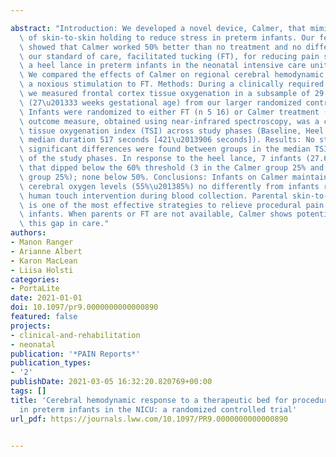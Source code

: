 ---
abstract: "Introduction: We developed a novel device, Calmer, that mimics key components\
  \ of skin-to-skin holding to reduce stress in preterm infants. Our feasibility trial\
  \ showed that Calmer worked 50% better than no treatment and no differently from\
  \ our standard of care, facilitated tucking (FT), for reducing pain scores during\
  \ a heel lance in preterm infants in the neonatal intensive care unit. Objective:\
  \ We compared the effects of Calmer on regional cerebral hemodynamic activity during\
  \ a noxious stimulation to FT. Methods: During a clinically required heel lance,\
  \ we measured frontal cortex tissue oxygenation in a subsample of 29 preterm infants\
  \ (27\u201333 weeks gestational age) from our larger randomized controlled trial.\
  \ Infants were randomized to either FT (n 5 16) or Calmer treatment (n 5 12). The\
  \ outcome measure, obtained using near-infrared spectroscopy, was a change in the\
  \ tissue oxygenation index (TSI) across study phases (Baseline, Heel Lance, Recovery;\
  \ median duration 517 seconds [421\u2013906 seconds]). Results: No statistically\
  \ significant differences were found between groups in the median TSI during any\
  \ of the study phases. In response to the heel lance, 7 infants (27.6%) had a TSI\
  \ that dipped below the 60% threshold (3 in the Calmer group 25% and 4 in the FT\
  \ group 25%); none below 50%. Conclusions: Infants on Calmer maintained normal regional\
  \ cerebral oxygen levels (55%\u201385%) no differently from infants receiving a\
  \ human touch intervention during blood collection. Parental skin-to-skin holding\
  \ is one of the most effective strategies to relieve procedural pain in preterm\
  \ infants. When parents or FT are not available, Calmer shows potential for filling\
  \ this gap in care."
authors:
- Manon Ranger
- Arianne Albert
- Karon MacLean
- Liisa Holsti
categories:
- PortaLite
date: 2021-01-01
doi: 10.1097/pr9.0000000000000890
featured: false
projects:
- clinical-and-rehabilitation
- neonatal
publication: '*PAIN Reports*'
publication_types:
- '2'
publishDate: 2021-03-05 16:32:20.820769+00:00
tags: []
title: 'Cerebral hemodynamic response to a therapeutic bed for procedural pain management
  in preterm infants in the NICU: a randomized controlled trial'
url_pdf: https://journals.lww.com/10.1097/PR9.0000000000000890

---
